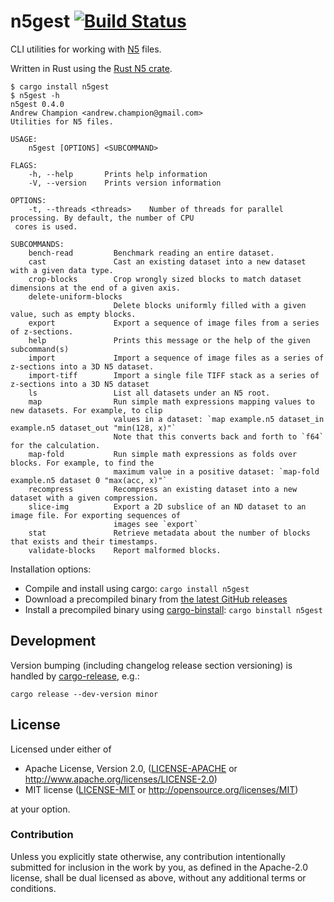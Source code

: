 # n5gest [![Build Status](https://github.com/aschampion/n5gest/actions/workflows/ci.yml/badge.svg)](https://github.com/aschampion/n5gest/actions/workflows/ci.yml/)

CLI utilities for working with [N5](https://github.com/saalfeldlab/n5) files.

Written in Rust using the [Rust N5 crate](https://crates.io/crates/n5).

```console
$ cargo install n5gest
$ n5gest -h
n5gest 0.4.0
Andrew Champion <andrew.champion@gmail.com>
Utilities for N5 files.

USAGE:
    n5gest [OPTIONS] <SUBCOMMAND>

FLAGS:
    -h, --help       Prints help information
    -V, --version    Prints version information

OPTIONS:
    -t, --threads <threads>    Number of threads for parallel processing. By default, the number of CPU
 cores is used.

SUBCOMMANDS:
    bench-read         Benchmark reading an entire dataset.
    cast               Cast an existing dataset into a new dataset with a given data type.
    crop-blocks        Crop wrongly sized blocks to match dataset dimensions at the end of a given axis.
    delete-uniform-blocks
                       Delete blocks uniformly filled with a given value, such as empty blocks.
    export             Export a sequence of image files from a series of z-sections.
    help               Prints this message or the help of the given subcommand(s)
    import             Import a sequence of image files as a series of z-sections into a 3D N5 dataset.
    import-tiff        Import a single file TIFF stack as a series of z-sections into a 3D N5 dataset
    ls                 List all datasets under an N5 root.
    map                Run simple math expressions mapping values to new datasets. For example, to clip
                       values in a dataset: `map example.n5 dataset_in example.n5 dataset_out "min(128, x)"`
                       Note that this converts back and forth to `f64` for the calculation.
    map-fold           Run simple math expressions as folds over blocks. For example, to find the
                       maximum value in a positive dataset: `map-fold example.n5 dataset 0 "max(acc, x)"`
    recompress         Recompress an existing dataset into a new dataset with a given compression.
    slice-img          Export a 2D subslice of an ND dataset to an image file. For exporting sequences of
                       images see `export`
    stat               Retrieve metadata about the number of blocks that exists and their timestamps.
    validate-blocks    Report malformed blocks.
```

Installation options:
- Compile and install using cargo: `cargo install n5gest`
- Download a precompiled binary from [the latest GitHub releases](https://github.com/aschampion/n5gest/releases/latest)
- Install a precompiled binary using [cargo-binstall](https://github.com/ryankurte/cargo-binstall): `cargo binstall n5gest`

## Development

Version bumping (including changelog release section versioning) is handled by [cargo-release](https://github.com/crate-ci/cargo-release), e.g.:

```prompt
cargo release --dev-version minor
```

## License

Licensed under either of

- Apache License, Version 2.0, ([LICENSE-APACHE](LICENSE-APACHE) or http://www.apache.org/licenses/LICENSE-2.0)
- MIT license ([LICENSE-MIT](LICENSE-MIT) or http://opensource.org/licenses/MIT)

at your option.

### Contribution

Unless you explicitly state otherwise, any contribution intentionally submitted for inclusion in the work by you, as defined in the Apache-2.0 license, shall be dual licensed as above, without any additional terms or conditions.
